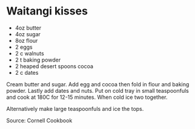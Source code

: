 # Waitangi kisses

* 4oz butter
* 4oz sugar
* 8oz flour
* 2 eggs
* 2 c walnuts
* 2 t baking powder
* 2 heaped desert spoons cocoa
* 2 c dates

Cream butter and sugar.  Add egg and cocoa then fold in flour and baking powder.  Lastly add dates and nuts.  Put on cold tray in small teaspoonfuls and cook at 180C for 12-15 minutes.
When cold ice two together.

Alternatively make large teaspoonfuls and ice the tops.

Source: Cornell Cookbook

